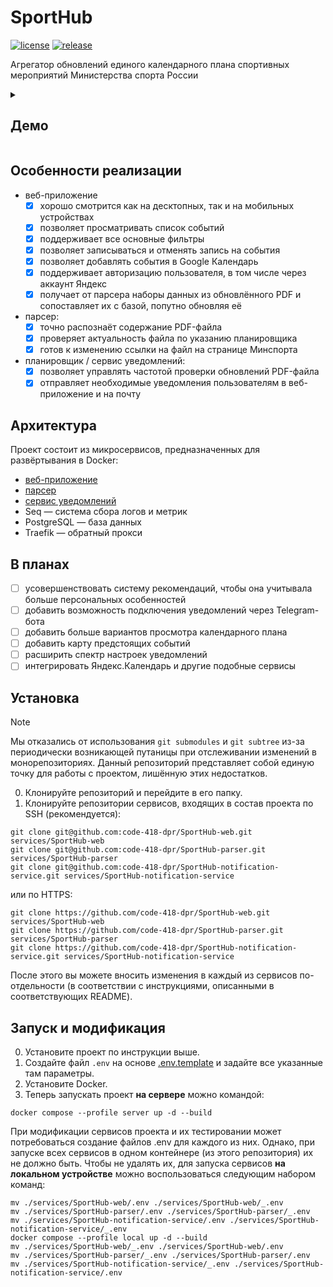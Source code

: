 # SportHub

[![license](https://img.shields.io/github/license/code-418-dpr/SportHub)](https://opensource.org/licenses/MIT)
[![release](https://img.shields.io/github/v/release/code-418-dpr/SportHub?include_prereleases)](https://github.com/code-418-dpr/SportHub/releases)

Агрегатор обновлений единого календарного плана спортивных мероприятий Министерства спорта России

<details>
  <summary><h2>Демо</h2></summary>
  Главная страница
  <img width="70%" src="https://github.com/user-attachments/assets/b965bd53-e269-46e1-a39a-96e7c7254379" />
  <h3>PDF-файл ЕКП</h3>
  <img width="70%" src="https://github.com/user-attachments/assets/dd8bc1c7-9b7c-463f-ad2f-7afec08fbbd1" />
  <h3>Карточка мероприятия</h3>
  <img width="70%" src="https://github.com/user-attachments/assets/b23d7340-da67-4240-bf8a-c70b2ce1fe01" />
  <h3>Добавление мероприятия в Google Calendar</h3>
  <img width="70%" src="https://github.com/user-attachments/assets/d1ed5f12-133a-442f-9e91-c6e11ca572b3" />
  <h3>Форма входа</h3>
  <img width="70%" src="https://github.com/user-attachments/assets/7780af99-c137-4363-87e9-d94677b0eba2" />
  <h3>Форма регистрации</h3>
  <img width="70%" src="https://github.com/user-attachments/assets/d1710888-7e8f-4485-9a9d-4b07ab9c0ef7" />
  <h3>Сортировка</h3>
  <img width="70%" src="https://github.com/user-attachments/assets/7c4df366-b387-479e-9649-96726b87d7cf" />
  <h3>Пагинация</h3>
  <img width="70%" src="https://github.com/user-attachments/assets/d399a959-d432-4785-b68f-da01cb0cc54c" />
  <h3>Отметка об участии в прошедшем мероприятии</h3>
  <img width="70%" src="https://github.com/user-attachments/assets/dbdb0f4c-2604-4ad1-ab09-77963648fe9f" />
  <h3>Ещё пример соответствия между карточкой мероприятия и записью в ЕКП</h3>
  <img width="70%" src="https://github.com/user-attachments/assets/9209420f-468e-44ac-b5ea-c543a7d42084" />
  <h3>Отметка об участии в будущем мероприятии</h3>
  <img width="70%" src="https://github.com/user-attachments/assets/79e7955a-10c6-4919-9e99-dcfa780d38dd" />
  <h3>История участий</h3>
  <img width="70%" src="https://github.com/user-attachments/assets/088cb675-b994-4802-9447-837d03dc3c21" />
  <h3>Рекомендательная система</h3>
  <img width="70%" src="https://github.com/user-attachments/assets/086b72b4-4f83-461e-a1ac-44c663c8b1e0" />
  <h3>Редактирование профиля</h3>
  <img width="70%" src="https://github.com/user-attachments/assets/0440f2ba-66ac-4e21-819e-d8e9dd6e76fc" />
  <h3>Уведомления о предстоящих мероприятиях на электронную почту</h3>
  <img width="70%" src="https://github.com/user-attachments/assets/8c1a76cc-2f6a-4763-b206-c0e923ee2373" />
  <h3>Имитация обновления ЕКП через запрос к API</h3>
  <img width="70%" src="https://github.com/user-attachments/assets/925048b5-f5ef-4e3c-8444-c8284586a83c" />
  <h3>Добавленное событие отобразилось в таблице</h3>
  <img width="70%" src="https://github.com/user-attachments/assets/e79d7313-8f79-4c81-b797-e63e05366a9b" />
  <h3>Уведомление об обновлении ЕКП с подробным описанием изменений</h3>
  <img width="70%" src="https://github.com/user-attachments/assets/b722ed4c-6d4f-4d54-bf9a-41544b0bd165" />
</details>

## Особенности реализации

- веб-приложение
    - [x] хорошо смотрится как на десктопных, так и на мобильных устройствах
    - [x] позволяет просматривать список событий
    - [x] поддерживает все основные фильтры
    - [x] позволяет записываться и отменять запись на события
    - [x] позволяет добавлять события в Google Календарь
    - [x] поддерживает авторизацию пользователя, в том числе через аккаунт Яндекс
    - [x] получает от парсера наборы данных из обновлённого PDF и сопоставляет их с базой, попутно обновляя её
- парсер:
    - [x] точно распознаёт содержание PDF-файла
    - [x] проверяет актуальность файла по указанию планировщика
    - [x] готов к изменению ссылки на файл на странице Минспорта
- планировщик / сервис уведомлений:
    - [x] позволяет управлять частотой проверки обновлений PDF-файла
    - [x] отправляет необходимые уведомления пользователям в веб-приложение и на почту

## Архитектура

Проект состоит из микросервисов, предназначенных для развёртывания в Docker:

- [веб-приложение](https://github.com/code-418-dpr/SportHub-web)
- [парсер](https://github.com/code-418-dpr/SportHub-parser)
- [сервис уведомлений](https://github.com/code-418-dpr/SportHub-notification-service)
- Seq — система сбора логов и метрик
- PostgreSQL — база данных
- Traefik — обратный прокси

## В планах

- [ ] усовершенствовать систему рекомендаций, чтобы она учитывала больше персональных особенностей
- [ ] добавить возможность подключения уведомлений через Telegram-бота
- [ ] добавить больше вариантов просмотра календарного плана
- [ ] добавить карту предстоящих событий
- [ ] расширить спектр настроек уведомлений
- [ ] интегрировать Яндекс.Календарь и другие подобные сервисы

## Установка

> [!NOTE]
> Мы отказались от использования `git submodules` и `git subtree` из-за периодически возникающей путаницы при
> отслеживании изменений в монорепозиториях. Данный репозиторий представляет собой единую точку для работы с проектом,
> лишённую этих недостатков.

0. Клонируйте репозиторий и перейдите в его папку.
1. Клонируйте репозитории сервисов, входящих в состав проекта по SSH (рекомендуется):

```shell
git clone git@github.com:code-418-dpr/SportHub-web.git services/SportHub-web
git clone git@github.com:code-418-dpr/SportHub-parser.git services/SportHub-parser
git clone git@github.com:code-418-dpr/SportHub-notification-service.git services/SportHub-notification-service
```

или по HTTPS:

```shell
git clone https://github.com/code-418-dpr/SportHub-web.git services/SportHub-web
git clone https://github.com/code-418-dpr/SportHub-parser.git services/SportHub-parser
git clone https://github.com/code-418-dpr/SportHub-notification-service.git services/SportHub-notification-service
```

После этого вы можете вносить изменения в каждый из сервисов по-отдельности (в соответствии с инструкциями, описанными в
соответствующих README).

## Запуск и модификация

0. Установите проект по инструкции выше.
1. Создайте файл `.env` на основе [.env.template](.env.template) и задайте все указанные там параметры.
2. Установите Docker.
3. Теперь запускать проект **на сервере** можно командой:

```shell
docker compose --profile server up -d --build
```

При модификации сервисов проекта и их тестировании может потребоваться создание файлов .env для каждого из них. Однако,
при запуске всех сервисов в одном контейнере (из этого репозитория) их не должно быть. Чтобы не удалять их, для запуска
сервисов **на локальном устройстве** можно воспользоваться следующим набором команд:

```shell
mv ./services/SportHub-web/.env ./services/SportHub-web/_.env
mv ./services/SportHub-parser/.env ./services/SportHub-parser/_.env
mv ./services/SportHub-notification-service/.env ./services/SportHub-notification-service/_.env 
docker compose --profile local up -d --build
mv ./services/SportHub-web/_.env ./services/SportHub-web/.env 
mv ./services/SportHub-parser/_.env ./services/SportHub-parser/.env
mv ./services/SportHub-notification-service/_.env ./services/SportHub-notification-service/.env
```
